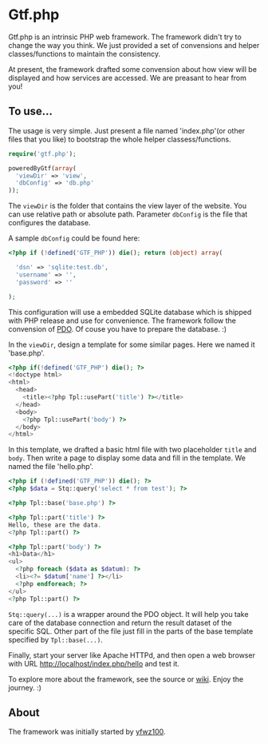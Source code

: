 Gtf.php
=======

Gtf.php is an intrinsic PHP web framework. The framework didn't try to change the way you think. We just provided a set of convensions and helper classes/functions to maintain the consistency.

At present, the framework drafted some convension about how view will be displayed and how services are accessed. We are preasant to hear from you!

To use...
---------

The usage is very simple. Just present a file named 'index.php'(or other files that you like) to bootstrap the whole helper classess/functions.

```php
require('gtf.php');

poweredByGtf(array(
  'viewDir' => 'view',
  'dbConfig' => 'db.php'
));
```

The `viewDir` is the folder that contains the view layer of the website. You can use relative path or absolute path. Parameter `dbConfig` is the file that configures the database.

A sample `dbConfig` could be found here:

```php
<?php if (!defined('GTF_PHP')) die(); return (object) array(

  'dsn' => 'sqlite:test.db',
  'username' => '',
  'password' => ''

);
```

This configuration will use a embedded SQLite database which is shipped with PHP release and use for convenience. The framework follow the convension of [PDO](http://cn2.php.net/manual/en/class.pdo.php). Of couse you have to prepare the database. :)

In the `viewDir`, design a template for some similar pages. Here we named it 'base.php'. 

```php
<?php if(!defined('GTF_PHP') die(); ?>
<!doctype html>
<html>
  <head>
    <title><?php Tpl::usePart('title') ?></title>
  </head>
  <body>
    <?php Tpl::usePart('body') ?>
  </body>
</html>
```

In this template, we drafted a basic html file with two placeholder `title` and `body`. Then write a page to display some data and fill in the template. We named the file 'hello.php'.

```php
<?php if (!defined('GTF_PHP')) die(); ?>
<?php $data = Stq::query('select * from test'); ?>

<?php Tpl::base('base.php') ?>

<?php Tpl::part('title') ?>
Hello, these are the data.
<?php Tpl::part() ?>

<?php Tpl::part('body') ?>
<h1>Data</h1>
<ul>
  <?php foreach ($data as $datum): ?>
  <li><?= $datum['name'] ?></li>
  <?php endforeach; ?>
</ul>
<?php Tpl::part() ?>
```

`Stq::query(...)` is a wrapper around the PDO object. It will help you take care of the database connection and return the result dataset of the specific SQL. Other part of the file just fill in the parts of the base template specified by `Tpl::base(...)`.

Finally, start your server like Apache HTTPd, and then open a web browser with URL [http://localhost/index.php/hello](http://localhost/index.php/hello) and test it.

To explore more about the framework, see the source or [wiki](https://github.com/yfwz100/gtf.php/wiki). Enjoy the journey. :)

About
-----

The framework was initially started by [yfwz100](http://github.com/yfwz100).

